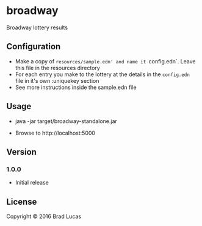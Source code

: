# broadway

Broadway lottery results

## Configuration

- Make a copy of `resources/sample.edn' and name it `config.edn`. Leave this file in the resources directory
- For each entry you make to the lottery at the details in the `config.edn` file in it's own :uniquekey section
- See more instructions inside the sample.edn file

## Usage

- java -jar target/broadway-standalone.jar

- Browse to http://localhost:5000

## Version

### 1.0.0

- Initial release
    
## License

Copyright © 2016 Brad Lucas
